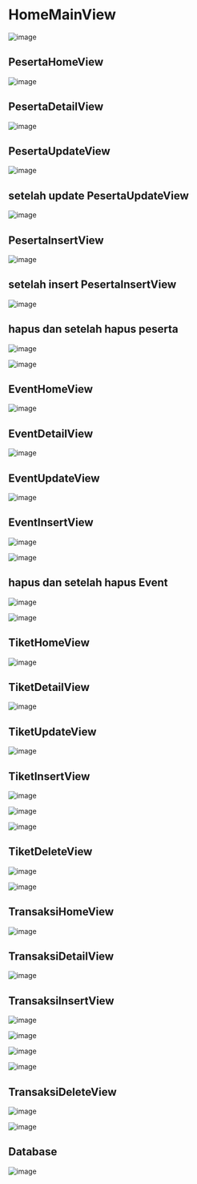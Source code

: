 <h1>HomeMainView</h1>

![image](https://github.com/user-attachments/assets/c8729d03-9ff7-47d7-877a-195f309a6cd8)

<h2>PesertaHomeView</h2>

![image](https://github.com/user-attachments/assets/ed873cf5-0850-4306-905d-9a006c93f866)

<h2>PesertaDetailView</h2>

![image](https://github.com/user-attachments/assets/57fa5b31-cd5f-4f7a-a4ca-a73356bfb0d9)

<h2>PesertaUpdateView</h2>

![image](https://github.com/user-attachments/assets/b5cce516-8d1f-4ae3-b902-ddfe68257560)

<h2>setelah update PesertaUpdateView</h2>

![image](https://github.com/user-attachments/assets/538cac6a-98bf-4652-9c57-0284420b19d0)

<h2>PesertaInsertView</h2>

![image](https://github.com/user-attachments/assets/acd455bd-8ea6-4c1b-9ed3-fdba67970b7f)

<h2>setelah insert PesertaInsertView</h2>

![image](https://github.com/user-attachments/assets/41b19b34-9ab1-4fe4-a332-3dbb06f74bd2)

<h2>hapus dan setelah hapus peserta</h2>

![image](https://github.com/user-attachments/assets/e255278e-be58-453b-9884-614c622c93a0)

![image](https://github.com/user-attachments/assets/d06bf28f-8e25-4ec6-bc2c-addc4e7a20ef)

<h2>EventHomeView</h2>

![image](https://github.com/user-attachments/assets/6a4b67df-7b8b-4985-bc14-95c7c63568ed)

<h2>EventDetailView</h2>

![image](https://github.com/user-attachments/assets/1c2a5ce4-1e60-4c20-9762-15d619075cf7)

<h2>EventUpdateView</h2>

![image](https://github.com/user-attachments/assets/838eaf16-6a05-4a84-983a-1216c9dfa605)

<h2>EventInsertView</h2>

![image](https://github.com/user-attachments/assets/16b45190-766c-4441-84da-586a76632980)

![image](https://github.com/user-attachments/assets/dddcadd5-065d-43cf-b319-04e879a2d1a4)

<h2>hapus dan setelah hapus Event</h2>

![image](https://github.com/user-attachments/assets/9b293a05-a761-4992-acc4-72588f2f3635)

![image](https://github.com/user-attachments/assets/7991b5e3-874f-4474-85e6-f5754593051c)

<h2>TiketHomeView</h2>

![image](https://github.com/user-attachments/assets/e87d061a-b89a-4b0c-ae45-c60825c7ba6b)

<h2>TiketDetailView</h2>

![image](https://github.com/user-attachments/assets/c9f89ca2-bdfe-4b61-911b-6e43329331da)

<h2>TiketUpdateView</h2>

![image](https://github.com/user-attachments/assets/6a0547c5-edb2-4767-8ac8-73f4c4e7f803)

<h2>TiketInsertView</h2>

![image](https://github.com/user-attachments/assets/71662307-5522-4ac1-8aae-8e8a0ecb210c)

![image](https://github.com/user-attachments/assets/a092343a-ed99-47a0-97b6-ec643dc68c8c)

![image](https://github.com/user-attachments/assets/edcd5459-3406-409e-a81a-8efccc2091af)

<h2>TiketDeleteView</h2>

![image](https://github.com/user-attachments/assets/a9801e03-5a0f-430a-a316-06c621f8e7d7)

![image](https://github.com/user-attachments/assets/f22d9fce-ebab-4122-8a66-e65d4012829d)

<h2>TransaksiHomeView</h2>

![image](https://github.com/user-attachments/assets/c41cc1ed-3f1d-4b2c-93dd-e88c1970d0e4)

<h2>TransaksiDetailView</h2>

![image](https://github.com/user-attachments/assets/56155a86-5755-42ee-9e76-429c84c4857d)

<h2>TransaksiInsertView</h2>

![image](https://github.com/user-attachments/assets/ffd72e66-fb13-4012-af27-a4d5bdd462c4)

![image](https://github.com/user-attachments/assets/9d7696e7-a1e8-4d08-8f99-90d89363641a)

![image](https://github.com/user-attachments/assets/878a45df-434e-48d0-9efa-8bce6eb27825)

![image](https://github.com/user-attachments/assets/1b5019c7-b118-4f18-bdce-def2865fb526)


<h2>TransaksiDeleteView</h2>


![image](https://github.com/user-attachments/assets/8987cbf0-1748-4afc-a30e-338ae7211f1e)


![image](https://github.com/user-attachments/assets/87a80748-8d82-4535-ad30-77487b4d0714)


<h2>Database</h2>

![image](https://github.com/user-attachments/assets/5ec5a48e-835b-47ad-bfc2-1c667ab81d7f)



























